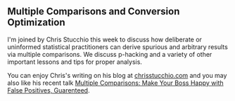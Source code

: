 ## Multiple Comparisons and Conversion Optimization

I'm joined by Chris Stucchio this week to discuss how deliberate or uninformed statistical practitioners 
can derive spurious and arbitrary results via multiple comparisons.  We discuss p-hacking and a variety of 
other important lessons and tips for proper analysis.

You can enjoy Chris's writing on his blog at <a href="https://www.chrisstucchio.com/">chrisstucchio.com</a> and you may also like his recent talk <a href="http://www.ustream.tv/recorded/76610817">Multiple Comparisons: Make Your Boss Happy with False Positives, Guarenteed</a>.

